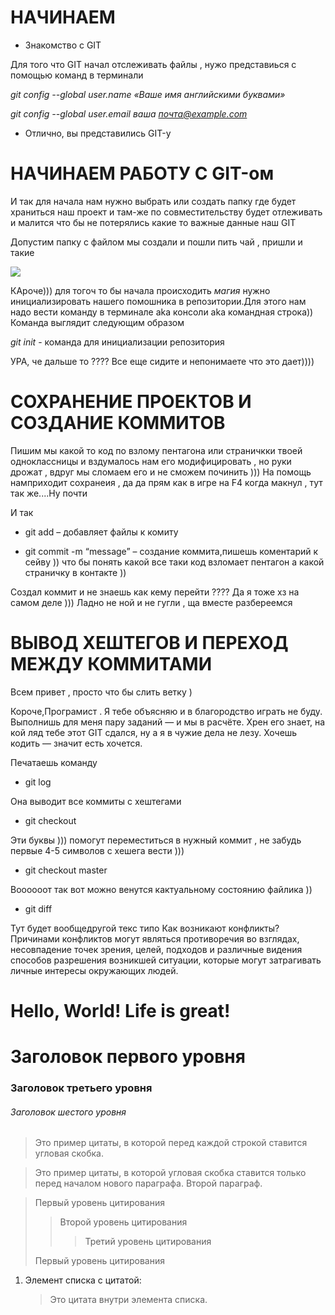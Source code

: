 #  НАЧИНАЕМ 
* Знакомство с GIT 

Для того что GIT начал отслеживать файлы , нужо представиься с помощью команд в терминали 

*git config --global user.name «Ваше имя английскими буквами»* 

*git config --global user.email ваша почта@example.com*
 
* Отлично, вы представились GIT-у

# НАЧИНАЕМ РАБОТУ С GIT-ом

И так для начала нам нужно выбрать или создать папку где будет храниться наш проект и там-же по совместительству будет отлеживать и малится что бы не потерялись какие то важные данные наш GIТ

Допустим папку с файлом мы создали и пошли пить чай , пришли и такие 

![](https://medialeaks.ru/wp-content/uploads/2022/01/fixd0iixmacvf3s.jpg)

КАроче))) для тогоч то бы начала происходить *магия* нужно инициализировать нашего помошника в репозитории.Для этого нам надо вести команду в терминале aka консоли аkа командная строка))
Команда выглядит следующим образом 

*git init* - команда для инициализации репозитория

УРА, че дальше то ???? Все еще сидите и непонимаете что это дает))))

# СОХРАНЕНИЕ ПРОЕКТОВ И СОЗДАНИЕ КОММИТОВ 
Пишим мы какой то код по взлому пентагона или страничкки твоей одноклассницы и вздумалось нам его модифицировать , но руки дрожат , вдруг мы сломаем его и не сможем починить )))
На помощь намприходит сохранеия , да да прям как в игре на F4 когда макнул , тут так же....Ну почти  

И так 

*  git add – добавляет файлы к комиту 

* git commit -m “message” – создание коммита,пишешь коментарий к сейву )) что бы понять какой все таки код взломает пентагон а какой страничку в контакте ))

Создал коммит и не знаешь как  кему перейти ????
Да я тоже хз на самом деле )))
Ладно не ной и не гугли , ща вместе разбереемся 

# ВЫВОД ХЕШТЕГОВ И ПЕРЕХОД МЕЖДУ КОММИТАМИ 

Всем привет , просто что бы слить ветку )


Короче,Програмист . Я тебе объясняю и в благородство играть не буду. Выполнишь для меня пару заданий — и мы в расчёте.  Хрен его знает, на кой ляд тебе этот GIT  сдался, ну а я в чужие дела не лезу. Хочешь кодить — значит есть хочется.

Печатаешь команду

* git log 

Она выводит все коммиты с хештегами 

* git checkout 

Эти буквы ))) помогут переместиться в нужный коммит , не забудь первые 4-5 символов с хешега вести ))) 

*  git checkout master 

Воооооот так вот можно венутся кактуальному состоянию файлика ))

* git diff

Тут будет вообщедругой текс типо Как возникают конфликты?Причинами конфликтов могут являться противоречия во взглядах, несовпадение точек зрения, целей, подходов и различные видения способов разрешения возникшей ситуации, которые могут затрагивать личные интересы окружающих людей.<!-- Author: Alexander Shvets (alex@githowto.com) -->
<html>
  <head>
    <!-- no style -->
  </head>
  <body>
    <h1>Hello, World! Life is great!</h1>
  </body>
  </html>




#  Заголовок первого уровня
### Заголовок третьего уровня
###### Заголовок шестого уровня

>Это пример цитаты,
>в которой перед каждой строкой
>ставится угловая скобка.

>Это пример цитаты,
в которой угловая скобка
ставится только перед началом нового параграфа.
>Второй параграф.

> Первый уровень цитирования
>> Второй уровень цитирования
>>> Третий уровень цитирования
>
>Первый уровень цитирования

1. Элемент списка с цитатой:

    > Это цитата
    > внутри элемента списка.





